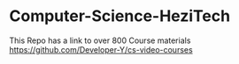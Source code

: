 # Computer-Science-HeziTech
This Repo has a link to over 800 Course materials
https://github.com/Developer-Y/cs-video-courses
